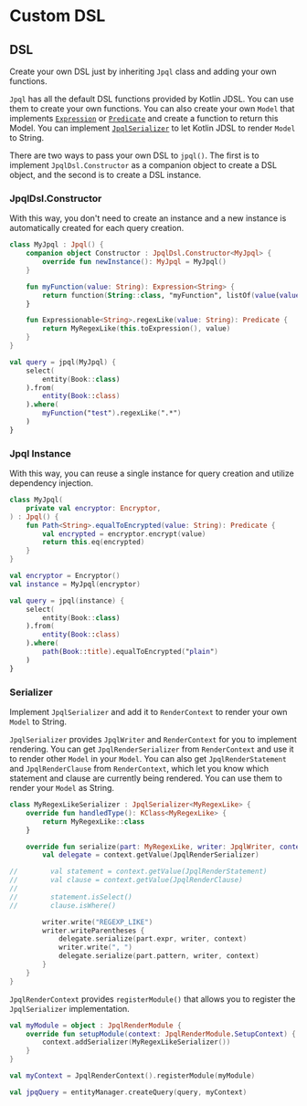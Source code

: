 # Custom DSL

## DSL

Create your own DSL just by inheriting `Jpql` class and adding your own functions.

`Jpql` has all the default DSL functions provided by Kotlin JDSL.
You can use them to create your own functions.
You can also create your own `Model` that implements [`Expression`](expressions.md) or [`Predicate`](predicates.md) and create a function to return this Model.
You can implement [`JpqlSerializer`](custom-dsl.md#serializer) to let Kotlin JDSL to render `Model` to String.

There are two ways to pass your own DSL to `jpql()`.
The first is to implement `JpqlDsl.Constructor` as a companion object to create a DSL object, and the second is to create a DSL instance.

### JpqlDsl.Constructor

With this way, you don't need to create an instance and a new instance is automatically created for each query creation.

```kotlin
class MyJpql : Jpql() {
    companion object Constructor : JpqlDsl.Constructor<MyJpql> {
        override fun newInstance(): MyJpql = MyJpql()
    }

    fun myFunction(value: String): Expression<String> {
        return function(String::class, "myFunction", listOf(value(value)))
    }

    fun Expressionable<String>.regexLike(value: String): Predicate {
        return MyRegexLike(this.toExpression(), value)
    }
}

val query = jpql(MyJpql) {
    select(
        entity(Book::class)
    ).from(
        entity(Book::class)
    ).where(
        myFunction("test").regexLike(".*")
    )
}
```

### Jpql Instance

With this way, you can reuse a single instance for query creation and utilize dependency injection.

```kotlin
class MyJpql(
    private val encryptor: Encryptor,
) : Jpql() {
    fun Path<String>.equalToEncrypted(value: String): Predicate {
        val encrypted = encryptor.encrypt(value)
        return this.eq(encrypted)
    }
}

val encryptor = Encryptor()
val instance = MyJpql(encryptor)

val query = jpql(instance) {
    select(
        entity(Book::class)
    ).from(
        entity(Book::class)
    ).where(
        path(Book::title).equalToEncrypted("plain")
    )
}
```

### Serializer

Implement `JpqlSerializer` and add it to `RenderContext`  to render your own `Model` to String.

`JpqlSerializer` provides `JpqlWriter` and `RenderContext` for you to implement rendering.
You can get `JpqlRenderSerializer` from `RenderContext` and use it to render other `Model` in your `Model`.
You can also get `JpqlRenderStatement` and `JpqlRenderClause` from `RenderContext`, which let you know which statement and clause are currently being rendered.
You can use them to render your `Model` as String.

```kotlin
class MyRegexLikeSerializer : JpqlSerializer<MyRegexLike> {
    override fun handledType(): KClass<MyRegexLike> {
        return MyRegexLike::class
    }

    override fun serialize(part: MyRegexLike, writer: JpqlWriter, context: RenderContext) {
        val delegate = context.getValue(JpqlRenderSerializer)

//        val statement = context.getValue(JpqlRenderStatement)
//        val clause = context.getValue(JpqlRenderClause)
//
//        statement.isSelect()
//        clause.isWhere()

        writer.write("REGEXP_LIKE")
        writer.writeParentheses {
            delegate.serialize(part.expr, writer, context)
            writer.write(", ")
            delegate.serialize(part.pattern, writer, context)
        }
    }
}
```

`JpqlRenderContext` provides `registerModule()` that allows you to register the `JpqlSerializer` implementation.

```kotlin
val myModule = object : JpqlRenderModule {
    override fun setupModule(context: JpqlRenderModule.SetupContext) {
        context.addSerializer(MyRegexLikeSerializer())
    }
}

val myContext = JpqlRenderContext().registerModule(myModule)

val jpqQuery = entityManager.createQuery(query, myContext)
```
